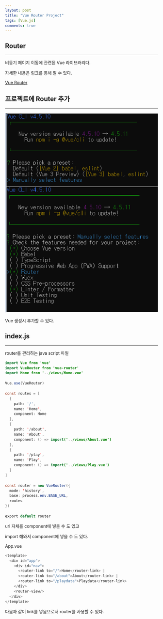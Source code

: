 ```yaml
---
layout: post
title: "Vue Router Project"
tags: [Vue.js]
comments: true
---
```


## Router

---

비동기 페이지 이동에 관련된 Vue 라이브러리다.

자세한 내용은 링크를 통해 알 수 있다.

[Vue Router](https://ta-ye.github.io/2021-01-26/Vue12)

## 프로젝트에 Router 추가

---

![vue2.png](/assets/img/vue2.png)

Vue 생성시 추가할 수 있다.

## index.js

---

router를 관리하는 java script 파일

```java
import Vue from 'vue'
import VueRouter from 'vue-router'
import Home from '../views/Home.vue'

Vue.use(VueRouter)

const routes = [
  {
    path: '/',
    name: 'Home',
    component: Home
  },
  {
    path: '/about',
    name: 'About',
    component: () => import('../views/About.vue')
  },
  {
    path: '/play',
    name: 'Play',
    component: () => import('../views/Play.vue')
  }
]

const router = new VueRouter({
  mode: 'history',
  base: process.env.BASE_URL,
  routes
})

export default router
```

url 자체를 component에 넣을 수 도 있고

import 해와서 component에 넣을 수 도 있다.

App.vue

```java
<template>
  <div id="app">
    <div id="nav">
      <router-link to="/">Home</router-link> |
      <router-link to="/about">About</router-link> |
      <router-link to="/playdata">Playdata</router-link>
    </div>
    <router-view/>
  </div>
</template>
```

다음과 같이 link를 넣음으로서 router를 사용할 수 있다.